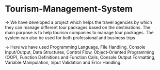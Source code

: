 # Tourism-Management-System

-> We have developed a project which helps the travel agencies by which they can manage different
tour packages based on the destinations. The main purpose is to help tourism companies to manage
tour packages. The system can also be used for both professional and business trips

-> Here we have used Programming Language, File Handling, Console Input/Output, Data Structures,
Control Flow, Object-Oriented Programming (OOP), Function Definitions and Function Calls, Console
Output Formatting, Variable Manipulation, Input Validation and Error Handling.
